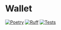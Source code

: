 Wallet
==========

[![Poetry](https://img.shields.io/endpoint?url=https://python-poetry.org/badge/v0.json)](https://python-poetry.org/)
[![Ruff](https://img.shields.io/endpoint?url=https://raw.githubusercontent.com/charliermarsh/ruff/main/assets/badge/v1.json)](https://beta.ruff.rs/docs/)
[![Tests](https://github.com/clayman-micro/wallet/actions/workflows/main.yml/badge.svg?branch=master)](https://github.com/clayman-micro/wallet/actions/workflows/main.yml)
